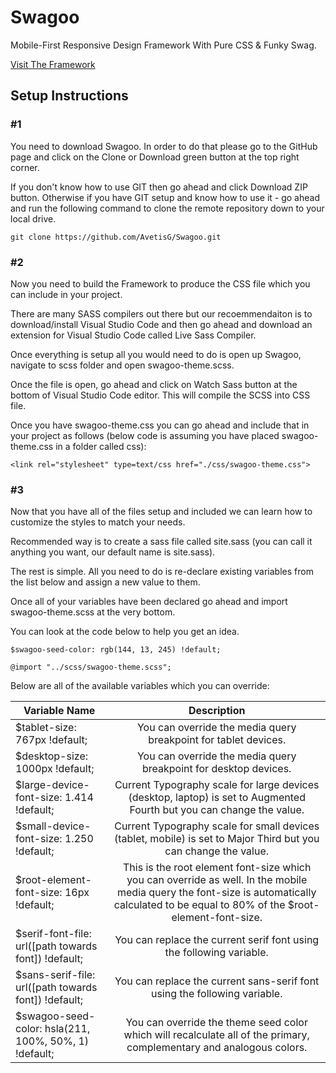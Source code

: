 # Swagoo
Mobile-First Responsive Design Framework With Pure CSS & Funky Swag.

[Visit The Framework](https://www.avetisg.com/Projects/Swagoo/index.html)

## Setup Instructions

### #1

You need to download Swagoo. In order to do that please go to the GitHub page and click on the Clone or Download green button at the top right corner.

If you don't know how to use GIT then go ahead and click Download ZIP button. Otherwise if you have GIT setup and know how to use it - go ahead and run the following command to clone the remote repository down to your local drive.

`git clone https://github.com/AvetisG/Swagoo.git`
    
### #2

Now you need to build the Framework to produce the CSS file which you can include in your project.

There are many SASS compilers out there but our recoemmendaiton is to download/install Visual Studio Code and then go ahead and download an extension for Visual Studio Code called Live Sass Compiler.

Once everything is setup all you would need to do is open up Swagoo, navigate to scss folder and open swagoo-theme.scss.

Once the file is open, go ahead and click on Watch Sass button at the bottom of Visual Studio Code editor. This will compile the SCSS into CSS file.

Once you have swagoo-theme.css you can go ahead and include that in your project as follows (below code is assuming you have placed swagoo-theme.css in a folder called css):

`<link rel="stylesheet" type=text/css href="./css/swagoo-theme.css">`
    
### #3

Now that you have all of the files setup and included we can learn how to customize the styles to match your needs.

Recommended way is to create a sass file called site.sass (you can call it anything you want, our default name is site.sass).

The rest is simple. All you need to do is re-declare existing variables from the list below and assign a new value to them.

Once all of your variables have been declared go ahead and import swagoo-theme.scss at the very bottom.

You can look at the code below to help you get an idea.

```
$swagoo-seed-color: rgb(144, 13, 245) !default;

@import "../scss/swagoo-theme.scss";
```

Below are all of the available variables which you can override:

| Variable Name   |      Description      |
|----------|:-------------:|
| $tablet-size: 767px !default; | You can override the media query breakpoint for tablet devices. |
| $desktop-size: 1000px !default; | You can override the media query breakpoint for desktop devices. |
| $large-device-font-size: 1.414 !default; | Current Typography scale for large devices (desktop, laptop) is set to Augmented Fourth but you can change the value. |
| $small-device-font-size: 1.250 !default; | Current Typography scale for small devices (tablet, mobile) is set to Major Third but you can change the value. |
| $root-element-font-size: 16px !default; | This is the root element font-size which you can override as well. In the mobile media query the font-size is automatically calculated to be equal to 80% of the $root-element-font-size. |
| $serif-font-file: url([path towards font]) !default; | You can replace the current serif font using the following variable. |
| $sans-serif-file: url([path towards font]) !default; | You can replace the current sans-serif font using the following variable. |
| $swagoo-seed-color: hsla(211, 100%, 50%, 1) !default; | You can override the theme seed color which will recalculate all of the primary, complementary and analogous colors. |
